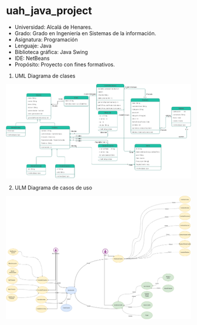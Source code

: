 # uah_java_project


* Universidad: Alcalá de Henares.
* Grado: Grado en Ingeniería en Sistemas de la información.
* Asignatura: Programación
* Lenguaje: Java
* Biblioteca gráfica: Java Swing
* IDE: NetBeans
* Propósito: Proyecto con fines formativos.

1. UML Diagrama de clases

![alt text](https://github.com/felix-centenera/uah_java_project/blob/main/UML/DiagramPNG/umlDiagram.png)

2. ULM Diagrama de casos de uso

![alt text](https://github.com/felix-centenera/uah_java_project/blob/main/UmlCasoDeUso/DiagramPNG/umlCasoDeUso.png)
